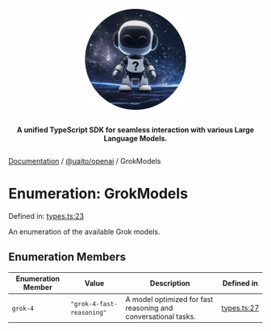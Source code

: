 <div style="display:flex; flex-direction:column; align-items:center;">
<p align="center">
  <img src="../UAITO.png" alt="UAITO Logo" width="200"/>
</p>

<p align="center">
  <strong>A unified TypeScript SDK for seamless interaction with various Large Language Models.</strong>
</p>
</div>

[Documentation](README.md) / [@uaito/openai](@uaito.openai.md) / GrokModels

# Enumeration: GrokModels

Defined in: [types.ts:23](https://github.com/elribonazo/uaito/blob/5502a2c87fe1b258ed3eea107257b14d895c9793/packages/openai/src/types.ts#L23)

An enumeration of the available Grok models.

## Enumeration Members

| Enumeration Member | Value | Description | Defined in |
| ------ | ------ | ------ | ------ |
| <a id="grok-4"></a> `grok-4` | `"grok-4-fast-reasoning"` | A model optimized for fast reasoning and conversational tasks. | [types.ts:27](https://github.com/elribonazo/uaito/blob/5502a2c87fe1b258ed3eea107257b14d895c9793/packages/openai/src/types.ts#L27) |
